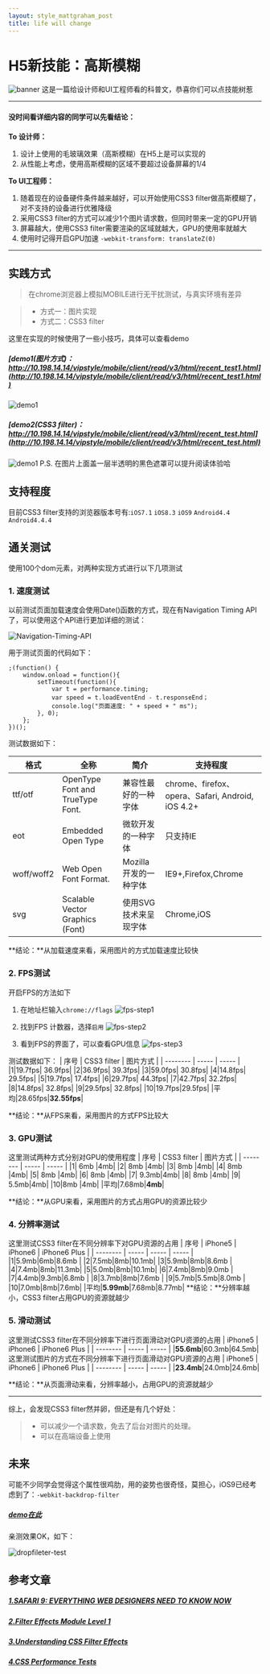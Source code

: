 ```yaml
---
layout: style_mattgraham_post
title: life will change
---
```


# H5新技能：高斯模糊


![banner](http://wevas.sinaapp.com/vipstyle/special/banner.jpg)
这是一篇给设计师和UI工程师看的科普文，恭喜你们可以点技能树惹

-----


#### 没时间看详细内容的同学可以先看结论：


**To 设计师：**
1. 设计上使用的毛玻璃效果（高斯模糊）在H5上是可以实现的
2. 从性能上考虑，使用高斯模糊的区域不要超过设备屏幕的1/4

**To UI工程师：**
1. 随着现在的设备硬件条件越来越好，可以开始使用CSS3 filter做高斯模糊了，对不支持的设备进行优雅降级
2. 采用CSS3 filter的方式可以减少1个图片请求数，但同时带来一定的GPU开销
3. 屏幕越大，使用CSS3 filter需要渲染的区域就越大，GPU的使用率就越大
4. 使用时记得开启GPU加速 ``-webkit-transform: translateZ(0)``

------

## 实践方式
> 在chrome浏览器上模拟MOBILE进行无干扰测试，与真实环境有差异

> * 方式一：图片实现
> * 方式二：CSS3 filter

这里在实现的时候使用了一些小技巧，具体可以查看demo
##### [demo1(图片方式)：http://10.198.14.14/vipstyle/mobile/client/read/v3/html/recent_test1.html](http://10.198.14.14/vipstyle/mobile/client/read/v3/html/recent_test1.html)
![demo1](http://wevas.sinaapp.com/vipstyle/special/demo1.png)
##### [demo2(CSS3 filter)：http://10.198.14.14/vipstyle/mobile/client/read/v3/html/recent_test.html](http://10.198.14.14/vipstyle/mobile/client/read/v3/html/recent_test.html)
![demo1](http://wevas.sinaapp.com/vipstyle/special/demo2.png)
P.S. 在图片上面盖一层半透明的黑色遮罩可以提升阅读体验哈
## 支持程度
目前CSS3 filter支持的浏览器版本号有:``iOS7.1`` ``iOS8.3`` ``iOS9`` ``Android4.4`` ``Android4.4.4``
## 通关测试

使用100个dom元素，对两种实现方式进行以下几项测试

### 1. 速度测试

以前测试页面加载速度会使用Date()函数的方式，现在有Navigation Timing API 了，可以使用这个API进行更加详细的测试：

![Navigation-Timing-API](http://wevas.sinaapp.com/vipstyle/special/timing-overview.png)

用于测试页面的代码如下：
```
;(function() {
    window.onload = function(){
        setTimeout(function(){
            var t = performance.timing;
            var speed = t.loadEventEnd - t.responseEnd；
            console.log("页面速度: " + speed + " ms");
        }, 0);
    };
})();
```
测试数据如下：

| 格式        | 全称| 简介   | 支持程度 |
| --------   | -----| -----  | -----  |
| ttf/otf |  OpenType Font and TrueType Font.|兼容性最好的一种字体 |chrome、firefox、opera、Safari, Android, iOS 4.2+|
| eot |Embedded Open Type |微软开发的一种字体|只支持IE|
|woff/woff2|Web Open Font Format.|Mozilla开发的一种字体|IE9+,Firefox,Chrome|
|svg|Scalable Vector Graphics (Font)|使用SVG技术来呈现字体|Chrome,iOS |


**结论：**从加载速度来看，采用图片的方式加载速度比较快

### 2. FPS测试
开启FPS的方法如下

1. 在地址栏输入``chrome://flags``
![fps-step1](http://wevas.sinaapp.com/vipstyle/special/fps1.png)

2. 找到FPS 计数器，选择``启用``
![fps-step2](http://wevas.sinaapp.com/vipstyle/special/fps2.png)

3. 看到FPS的界面了，可以查看GPU信息
![fps-step3](http://wevas.sinaapp.com/vipstyle/special/gpu.png)


测试数据如下：
| 序号        | CSS3 filter   | 图片方式 |
| --------   | -----  | -----  |
|1|19.7fps| 36.9fps|
|2|36.9fps| 39.3fps|
|3|59.0fps| 30.8fps|
|4|14.8fps| 29.5fps|
|5|19.7fps| 17.4fps|
|6|29.7fps| 44.3fps|
|7|42.7fps| 32.2fps|
|8|14.8fps| 32.8fps|
|9|29.5fps| 32.8fps|
|10|19.7fps|29.5fps|
|平均|28.65fps|**32.55fps**|

**结论：**从FPS来看，采用图片的方式FPS比较大

### 3. GPU测试

这里测试两种方式分别对GPU的使用程度
| 序号        | CSS3 filter   | 图片方式 |
| --------   | -----  | -----  |
|1| 6mb  |4mb|
|2| 8mb  |4mb|
|3| 8mb  |4mb|
|4| 8mb  |4mb|
|5| 8mb  |4mb|
|6| 8mb  |4mb|
|7| 9.3mb|4mb|
|8| 8mb  |4mb|
|9| 5.5mb|4mb|
|10|8mb |4mb|
|平均|7.68mb|**4mb**|

**结论：**从GPU来看，采用图片的方式占用GPU的资源比较少
### 4. 分辨率测试
这里测试CSS3 filter在不同分辨率下对GPU资源的占用
| 序号        | iPhone5   | iPhone6  | iPhone6 Plus |
| --------   | -----  | -----  | -----  |
|1|5.9mb|6mb|8.6mb |
|2|7.5mb|8mb|10.1mb|
|3|5.9mb|8mb|8.6mb |
|4|7.4mb|8mb|11.3mb|
|5|5.0mb|8mb|10.1mb|
|6|7.4mb|8mb|9.0mb |
|7|4.4mb|9.3mb|6.8mb |
|8|3.7mb|8mb|7.6mb |
|9|5.7mb|5.5mb|8.0mb |
|10|7.0mb|8mb|7.6mb|
|平均|**5.99mb**|7.68mb|8.77mb|
**结论：**分辨率越小，CSS3 filter占用GPU的资源就越少
### 5. 滑动测试
这里测试CSS3 filter在不同分辨率下进行页面滑动对GPU资源的占用
|  iPhone5   | iPhone6  | iPhone6 Plus |
| --------   | -----  | -----  |
|**55.6mb**|60.3mb|64.5mb|
这里测试图片的方式在不同分辨率下进行页面滑动对GPU资源的占用
|  iPhone5   | iPhone6  | iPhone6 Plus |
| --------   | -----  | -----  |
|**23.4mb**|24.0mb|24.6mb|

**结论：**从页面滑动来看，分辨率越小，占用GPU的资源就越少

-----

综上，会发现CSS3 filter然并卵，但还是有几个好处：

> * 可以减少一个请求数，免去了后台对图片的处理。
> * 可以在高端设备上使用

## 未来
可能不少同学会觉得这个属性很鸡肋，用的姿势也很奇怪，莫担心，iOS9已经考虑到了：``-webkit-backdrop-filter ``
##### [demo在此](http://wevas.sinaapp.com/vipstyle/special/test_filter.html)
亲测效果OK，如下：

![dropfileter-test](http://wevas.sinaapp.com/vipstyle/special/dropfilter.png)



## 参考文章
##### [1.SAFARI 9: EVERYTHING WEB DESIGNERS NEED TO KNOW NOW](http://www.webdesignerdepot.com/2015/06/safari-9-everything-web-designers-need-to-know-now/)
##### [2.Filter Effects Module Level 1](http://dev.w3.org/fxtf/filters/#typedef-filter-function-list)
##### [3.Understanding CSS Filter Effects](http://www.html5rocks.com/en/tutorials/filters/understanding-css/)
##### [4.CSS Performance Tests](https://github.com/benfrain/css-performance-tests)






